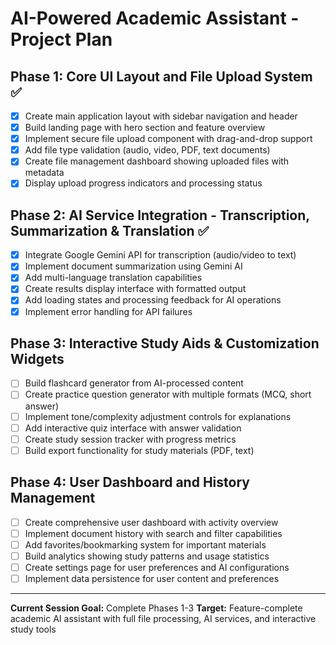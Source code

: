 # AI-Powered Academic Assistant - Project Plan

## Phase 1: Core UI Layout and File Upload System ✅
- [x] Create main application layout with sidebar navigation and header
- [x] Build landing page with hero section and feature overview
- [x] Implement secure file upload component with drag-and-drop support
- [x] Add file type validation (audio, video, PDF, text documents)
- [x] Create file management dashboard showing uploaded files with metadata
- [x] Display upload progress indicators and processing status

## Phase 2: AI Service Integration - Transcription, Summarization & Translation ✅
- [x] Integrate Google Gemini API for transcription (audio/video to text)
- [x] Implement document summarization using Gemini AI
- [x] Add multi-language translation capabilities
- [x] Create results display interface with formatted output
- [x] Add loading states and processing feedback for AI operations
- [x] Implement error handling for API failures

## Phase 3: Interactive Study Aids & Customization Widgets
- [ ] Build flashcard generator from AI-processed content
- [ ] Create practice question generator with multiple formats (MCQ, short answer)
- [ ] Implement tone/complexity adjustment controls for explanations
- [ ] Add interactive quiz interface with answer validation
- [ ] Create study session tracker with progress metrics
- [ ] Build export functionality for study materials (PDF, text)

## Phase 4: User Dashboard and History Management
- [ ] Create comprehensive user dashboard with activity overview
- [ ] Implement document history with search and filter capabilities
- [ ] Add favorites/bookmarking system for important materials
- [ ] Build analytics showing study patterns and usage statistics
- [ ] Create settings page for user preferences and AI configurations
- [ ] Implement data persistence for user content and preferences

---

**Current Session Goal:** Complete Phases 1-3
**Target:** Feature-complete academic AI assistant with full file processing, AI services, and interactive study tools
